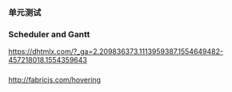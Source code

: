 ### 单元测试
### Scheduler and Gantt
https://dhtmlx.com/?_ga=2.209836373.1113959387.1554649482-457218018.1554359643
### 
http://fabricjs.com/hovering